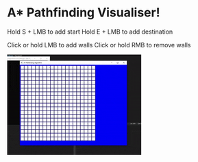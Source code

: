 # A\* Pathfinding Visualiser!

Hold S + LMB to add start
Hold E + LMB to add destination

Click or hold LMB to add walls
Click or hold RMB to remove walls

![alt text](example/AStarPathfinding.gif)
